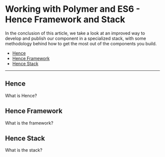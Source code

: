 # Working with Polymer and ES6 - Hence Framework and Stack

In the conclusion of this article, we take a look at an improved way to develop and publish our component in a
specialized stack, with some methodology behind how to get the most out of the components you build.

- [Hence](#hence)
- [Hence Framework](#hence-framework)
- [Hence Stack](#hence-stack)

---

## Hence

What is Hence?

## Hence Framework

What is the framework?

## Hence Stack

What is the stack?